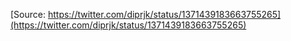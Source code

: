 [Source: https://twitter.com/diprjk/status/1371439183663755265](https://twitter.com/diprjk/status/1371439183663755265)